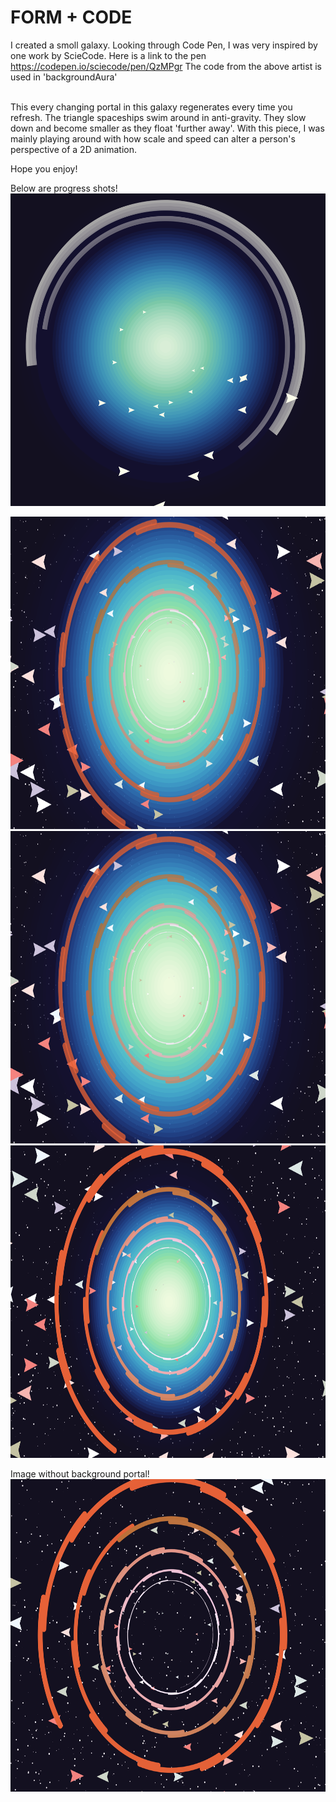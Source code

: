 # FORM + CODE

I created a smoll galaxy. Looking through Code Pen, I was very inspired by one work
by ScieCode. Here is a link to the pen https://codepen.io/sciecode/pen/QzMPgr
The code from the above artist is used in 'backgroundAura'

<br/>
This every changing portal in this galaxy regenerates every time you refresh. 
The triangle spaceships swim around in anti-gravity. 
They slow down and become smaller as they float 'further away'. With this piece, 
I was mainly playing around with how scale and speed can alter a person's perspective of a 2D animation. 

Hope you enjoy!


Below are progress shots!
<img src="first.png" alt="first" height=500>

<img src="second.png" alt="second" height=500>

<img src="second.png" alt="second" height=500>
<img src="smallerPortal.png" alt="Smaller Portal" height=500>

Image without background portal!
<img src="third.png" alt="Without Portal" height=500>



